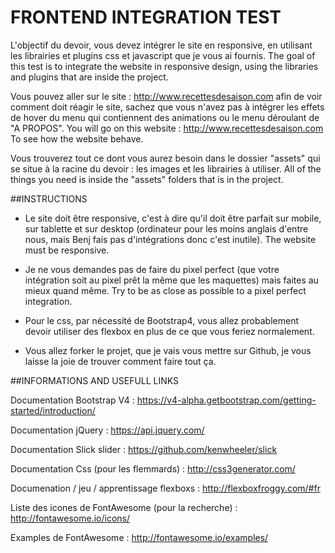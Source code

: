 # FRONTEND INTEGRATION TEST

L'objectif du devoir, vous devez intégrer le site en 
responsive, en utilisant les librairies et plugins css et 
javascript que je vous ai fournis.
The goal of this test is to integrate the website in responsive design,
using the libraries and plugins that are inside the project.

Vous pouvez aller sur le site :
http://www.recettesdesaison.com
afin de voir comment doit réagir le site, sachez que vous
n'avez pas à intégrer les effets de hover du menu qui 
contiennent des animations ou le menu déroulant de 
"A PROPOS".
You will go on this website :
http://www.recettesdesaison.com
To see how the website behave.

Vous trouverez tout ce dont vous aurez besoin dans le dossier 
"assets" qui se situe à la racine du devoir : les images et 
les librairies à utiliser.
All of the things you need is inside the "assets" folders that is in the project.



##INSTRUCTIONS                                 

- 	Le site doit être responsive, c'est à dire qu'il doit être 
	parfait sur mobile, sur tablette et sur desktop (ordinateur 
	pour les moins anglais d'entre nous, mais Benj fais pas 
	d'intégrations donc c'est inutile).
The website must be responsive.

-	Je ne vous demandes pas de faire du pixel perfect (que
	votre intégration soit au pixel prêt la même que les 
	maquettes) mais faites au mieux quand même.
Try to be as close as possible to a pixel perfect integration.

-	Pour le css, par nécessité de Bootstrap4, vous allez 
	probablement devoir utiliser des flexbox en plus de ce que 
	vous feriez normalement.

-	Vous allez forker le projet, que je vais vous mettre sur Github,
	je vous laisse la joie de trouver comment faire tout ça.



##INFORMATIONS AND USEFULL LINKS

Documentation Bootstrap V4 : 
https://v4-alpha.getbootstrap.com/getting-started/introduction/

Documentation jQuery : 
https://api.jquery.com/

Documentation Slick slider : 
https://github.com/kenwheeler/slick

Documentation Css (pour les flemmards) : 
http://css3generator.com/

Documenation / jeu / apprentissage flexboxs : 
http://flexboxfroggy.com/#fr

Liste des icones de FontAwesome (pour la recherche) :
http://fontawesome.io/icons/

Examples de FontAwesome :
http://fontawesome.io/examples/
